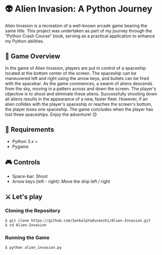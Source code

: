 # 👽 Alien Invasion: A Python Journey

Alien Invasion is a recreation of a well-known arcade game bearing the same title. This project was undertaken as part of my journey through the "Python Crash Course" book, serving as a practical application to enhance my Python abilities.

## 🚀 Game Overview

In the game of Alien Invasion, players are put in control of a spaceship located at the bottom center of the screen. The spaceship can be maneuvered left and right using the arrow keys, and bullets can be fired with the spacebar. As the game commences, a swarm of aliens descends from the sky, moving in a pattern across and down the screen. The player's objective is to shoot and eliminate these aliens. Successfully shooting down all aliens results in the appearance of a new, faster fleet. However, if an alien collides with the player's spaceship or reaches the screen's bottom, the player loses one spaceship. The game concludes when the player has lost three spaceships. Enjoy the adventure! 😊

## 🔧 Requirements

- Python 3.x +
- Pygame

## 🎮 Controls

- Space-bar: Shoot
- Arrow keys (left - right): Move the ship left / right

## ⚔ Let's play

### Cloning the Repository

```bash
$ git clone https://github.com/SankalpYaduvanshi/Alien-Invasion.git
$ cd Alien-Invasion
```

### Running the Game

```bash
$ python alien_invasion.py
```

